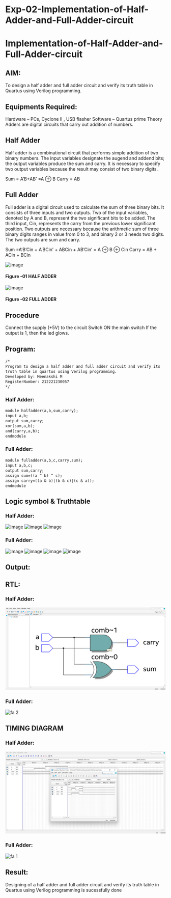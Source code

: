 # Exp-02-Implementation-of-Half-Adder-and-Full-Adder-circuit

# Implementation-of-Half-Adder-and-Full-Adder-circuit
## AIM:
To design a half adder and full adder circuit and verify its truth table in Quartus using Verilog programming.

## Equipments Required:
Hardware – PCs, Cyclone II , USB flasher
Software – Quartus prime
Theory
Adders are digital circuits that carry out addition of numbers.

## Half Adder
Half adder is a combinational circuit that performs simple addition of two binary numbers. The input variables designate the augend and addend bits; the output variables produce the sum and carry. It is necessary to specify two output variables because the result may consist of two binary digits.

Sum = A’B+AB’ =A ⊕ B Carry = AB

## Full Adder
Full adder is a digital circuit used to calculate the sum of three binary bits. It consists of three inputs and two outputs. Two of the input variables, denoted by A and B, represent the two significant bits to be added. The third input, Cin, represents the carry from the previous lower significant position. Two outputs are necessary because the arithmetic sum of three binary digits ranges in value from 0 to 3, and binary 2 or 3 needs two digits. The two outputs are sum and carry.

Sum =A’B’Cin + A’BCin’ + ABCin + AB’Cin’ = A ⊕ B ⊕ Cin Carry = AB + ACin + BCin

 ![image](https://user-images.githubusercontent.com/36288975/163552156-a13e5a56-c638-4110-97d9-8896907c8d25.png)

#### Figure -01 HALF ADDER 


![image](https://user-images.githubusercontent.com/36288975/163552057-b3547877-6d07-45b4-b7e0-bcfebfad9e1d.png)

#### Figure -02 FULL ADDER 

## Procedure

Connect the supply (+5V) to the circuit
Switch ON the main switch
If the output is 1, then the led glows.
### 
## Program:
```
/*
Program to design a half adder and full adder circuit and verify its truth table in quartus using Verilog programming.
Developed by: Meenakshi M
RegisterNumber: 212221230057
*/
```
### Half Adder:
```
module halfadder(a,b,sum,carry);
input a,b;
output sum,carry;
xor(sum,a,b);
and(carry,a,b);
endmodule
```
### Full Adder:
```
module fulladder(a,b,c,carry,sum);
input a,b,c;
output sum,carry;
assign sum=((a ^ b) ^ c);
assign carry=((a & b)|(b & c)|(c & a));
endmodule
```
## Logic symbol & Truthtable
### Half Adder:
![image](https://user-images.githubusercontent.com/94165108/195993629-17b2144d-c16e-4fd1-ab1a-5d52eea05300.png)
![image](https://user-images.githubusercontent.com/94165108/195993641-77cc8f75-d36a-48df-80ef-4312c0d0f5b6.png)
![image](https://user-images.githubusercontent.com/94165108/195993645-10c80f4e-ba86-40fb-8a18-aafed07af653.png)

### Full Adder:
![image](https://user-images.githubusercontent.com/94165108/195993665-5dda7b9e-cacc-4e08-9b7e-a2e9775818db.png)
![image](https://user-images.githubusercontent.com/94165108/195993676-671eb6bd-9476-4a1b-b358-6e20e5959370.png)
![image](https://user-images.githubusercontent.com/94165108/195993685-352e3032-d444-43c3-9c20-ee0be1802b8d.png)
![image](https://user-images.githubusercontent.com/94165108/195993695-12ce8ef7-b7d8-4ead-9429-20d7b3220701.png)

## Output:
## RTL:
### Half Adder:
![ha2](./ha2.png)
### Full Adder:
![fa 2](https://user-images.githubusercontent.com/94165108/195993714-37e9010b-20b9-4cf2-93ba-54e2ea5d7a4d.png)

## TIMING DIAGRAM
### Half Adder:
![ha1](./ha1.png)
### Full Adder:
![fa 1](https://user-images.githubusercontent.com/94165108/195993730-0a42b21d-07e8-4a4c-a8ec-ed8ae1797c75.png)

## Result:
Designing of a half adder and full adder circuit and verify its truth table in Quartus using Verilog programming is sucessfully done
